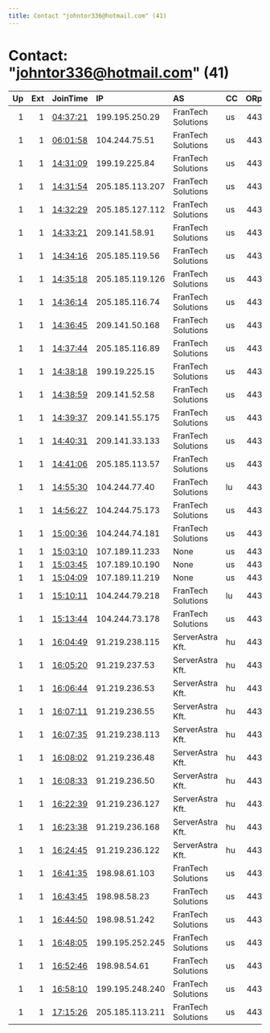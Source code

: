 ```yaml
---
title: Contact "johntor336@hotmail.com" (41)
---
```


# Contact: "johntor336@hotmail.com" (41)

|   Up |   Ext | JoinTime                                                                                            | IP              | AS                 | CC   |   ORp |   Dirp | OS    | Version   | Nickname   |   eFamMembers |
|-----:|------:|:----------------------------------------------------------------------------------------------------|:----------------|:-------------------|:-----|------:|-------:|:------|:----------|:-----------|--------------:|
|    1 |     1 | [04:37:21](https://metrics.torproject.org/rs.html#details/67E8CA759BD6AC246E20BD65E5B89F470A28FD15) | 199.195.250.29  | FranTech Solutions | us   |   443 |      0 | Linux | 0.4.2.7   | Unnamed    |            41 |
|    1 |     1 | [06:01:58](https://metrics.torproject.org/rs.html#details/056993AC1028AA48362055C0161108E69D148B22) | 104.244.75.51   | FranTech Solutions | us   |   443 |      0 | Linux | 0.4.2.7   | Unnamed    |            41 |
|    1 |     1 | [14:31:09](https://metrics.torproject.org/rs.html#details/9EF92A12FF06A620C23A7C903FFF407CE05AC5D7) | 199.19.225.84   | FranTech Solutions | us   |   443 |      0 | Linux | 0.4.2.7   | Unnamed    |            53 |
|    1 |     1 | [14:31:54](https://metrics.torproject.org/rs.html#details/F10227CB90A495F53AEDA6B68A2BD8DCEAA5748E) | 205.185.113.207 | FranTech Solutions | us   |   443 |      0 | Linux | 0.4.2.7   | Unnamed    |            53 |
|    1 |     1 | [14:32:29](https://metrics.torproject.org/rs.html#details/4C820F8BD3BA668A11901E315FF456EA42FBB911) | 205.185.127.112 | FranTech Solutions | us   |   443 |      0 | Linux | 0.4.2.7   | Unnamed    |            53 |
|    1 |     1 | [14:33:21](https://metrics.torproject.org/rs.html#details/30CC7862A0C2F59CAFC3B763EEE1113076119AFF) | 209.141.58.91   | FranTech Solutions | us   |   443 |      0 | Linux | 0.4.2.7   | Unnamed    |            53 |
|    1 |     1 | [14:34:16](https://metrics.torproject.org/rs.html#details/654C0A657B1942873EC31AB21B27230688809329) | 205.185.119.56  | FranTech Solutions | us   |   443 |      0 | Linux | 0.4.2.7   | Unnamed    |            53 |
|    1 |     1 | [14:35:18](https://metrics.torproject.org/rs.html#details/90BD06137A5BE37A72BD6793CDF057691B718E8D) | 205.185.119.126 | FranTech Solutions | us   |   443 |      0 | Linux | 0.4.2.7   | Unnamed    |            53 |
|    1 |     1 | [14:36:14](https://metrics.torproject.org/rs.html#details/32DF0B8CAC099788D313A68C10FD13EF0ABF1C30) | 205.185.116.74  | FranTech Solutions | us   |   443 |      0 | Linux | 0.4.2.7   | Unnamed    |            53 |
|    1 |     1 | [14:36:45](https://metrics.torproject.org/rs.html#details/B409B887696A3ACC4E6B9E805C9CDF7E90710F77) | 209.141.50.168  | FranTech Solutions | us   |   443 |      0 | Linux | 0.4.2.7   | Unnamed    |            53 |
|    1 |     1 | [14:37:44](https://metrics.torproject.org/rs.html#details/015958818FA01CF937EA3F66FCB813D8B3840EDB) | 205.185.116.89  | FranTech Solutions | us   |   443 |      0 | Linux | 0.4.2.7   | Unnamed    |            53 |
|    1 |     1 | [14:38:18](https://metrics.torproject.org/rs.html#details/8185A43E1176F621DCD95AA04BDD7D1B3CCEB75C) | 199.19.225.15   | FranTech Solutions | us   |   443 |      0 | Linux | 0.4.2.7   | Unnamed    |            53 |
|    1 |     1 | [14:38:59](https://metrics.torproject.org/rs.html#details/B10FD2DF48F5150533AD6F03B3DD58376537A626) | 209.141.52.58   | FranTech Solutions | us   |   443 |      0 | Linux | 0.4.2.7   | Unnamed    |            53 |
|    1 |     1 | [14:39:37](https://metrics.torproject.org/rs.html#details/4BC588AF5C1BA1E2C2490878E5D3F5A6929E0BB7) | 209.141.55.175  | FranTech Solutions | us   |   443 |      0 | Linux | 0.4.2.7   | Unnamed    |            53 |
|    1 |     1 | [14:40:31](https://metrics.torproject.org/rs.html#details/D99C32871FA53FB3196B6D503CA2CF44FC908261) | 209.141.33.133  | FranTech Solutions | us   |   443 |      0 | Linux | 0.4.2.7   | Unnamed    |            53 |
|    1 |     1 | [14:41:06](https://metrics.torproject.org/rs.html#details/C811197D3AE4EEB28222408B30946E2C7DD6EE3C) | 205.185.113.57  | FranTech Solutions | us   |   443 |      0 | Linux | 0.4.2.7   | Unnamed    |            53 |
|    1 |     1 | [14:55:30](https://metrics.torproject.org/rs.html#details/EDA925C27DE17CA7153D8ADEB01C80274DF6EA3E) | 104.244.77.40   | FranTech Solutions | lu   |   443 |      0 | Linux | 0.4.2.7   | Unnamed    |            53 |
|    1 |     1 | [14:56:27](https://metrics.torproject.org/rs.html#details/2649BB976CFDA4A10D55F28CF76C6B5ED7BE7E9F) | 104.244.75.173  | FranTech Solutions | us   |   443 |      0 | Linux | 0.4.2.7   | Unnamed    |            53 |
|    1 |     1 | [15:00:36](https://metrics.torproject.org/rs.html#details/5812C8FED3391D18CB0D214D950CE3776F2E6617) | 104.244.74.181  | FranTech Solutions | us   |   443 |      0 | Linux | 0.4.2.7   | Unnamed    |            53 |
|    1 |     1 | [15:03:10](https://metrics.torproject.org/rs.html#details/92C3FABC3D5A35C85978200F73C090B095400CF7) | 107.189.11.233  | None               | us   |   443 |      0 | Linux | 0.4.2.7   | Unnamed    |            53 |
|    1 |     1 | [15:03:45](https://metrics.torproject.org/rs.html#details/78EB9AD18E4F4229484430CAE2BE85E2AB94492D) | 107.189.10.190  | None               | us   |   443 |      0 | Linux | 0.4.2.7   | Unnamed    |            53 |
|    1 |     1 | [15:04:09](https://metrics.torproject.org/rs.html#details/7624C5FAF8138ADB1F8A205882457BF59040BEE8) | 107.189.11.219  | None               | us   |   443 |      0 | Linux | 0.4.2.7   | Unnamed    |            53 |
|    1 |     1 | [15:10:11](https://metrics.torproject.org/rs.html#details/346F565A8A7F01734FD9AF085E9FAA2C4CBE71F4) | 104.244.79.218  | FranTech Solutions | lu   |   443 |      0 | Linux | 0.4.2.7   | Unnamed    |            53 |
|    1 |     1 | [15:13:44](https://metrics.torproject.org/rs.html#details/07F5096E1823AD737E7507DE3533B5F16B594D74) | 104.244.73.178  | FranTech Solutions | us   |   443 |      0 | Linux | 0.4.2.7   | Unnamed    |            53 |
|    1 |     1 | [16:04:49](https://metrics.torproject.org/rs.html#details/4EEA9CAB8F64E7CA9B13553E85B92AFF064ED48B) | 91.219.238.115  | ServerAstra Kft.   | hu   |   443 |      0 | Linux | 0.4.2.7   | Unnamed    |            53 |
|    1 |     1 | [16:05:20](https://metrics.torproject.org/rs.html#details/F39276FB772712F695EE1AE461C801F7DE03219B) | 91.219.237.53   | ServerAstra Kft.   | hu   |   443 |      0 | Linux | 0.4.2.7   | Unnamed    |            53 |
|    1 |     1 | [16:06:44](https://metrics.torproject.org/rs.html#details/93952926A5F2592E7E8C1DD479ED61588804AC04) | 91.219.236.53   | ServerAstra Kft.   | hu   |   443 |      0 | Linux | 0.4.2.7   | Unnamed    |            53 |
|    1 |     1 | [16:07:11](https://metrics.torproject.org/rs.html#details/EA2492AD122AC5BB5904AF42790A6426498FCAB7) | 91.219.236.55   | ServerAstra Kft.   | hu   |   443 |      0 | Linux | 0.4.2.7   | Unnamed    |            53 |
|    1 |     1 | [16:07:35](https://metrics.torproject.org/rs.html#details/AB808F5E254E2B71DFBA9DD319366EDC8F47E531) | 91.219.238.113  | ServerAstra Kft.   | hu   |   443 |      0 | Linux | 0.4.2.7   | Unnamed    |            53 |
|    1 |     1 | [16:08:02](https://metrics.torproject.org/rs.html#details/1D691FE9EA55421F688B498A18AD5E6C1FB328B9) | 91.219.236.48   | ServerAstra Kft.   | hu   |   443 |      0 | Linux | 0.4.2.7   | Unnamed    |            53 |
|    1 |     1 | [16:08:33](https://metrics.torproject.org/rs.html#details/9EFDA2715583DE49A6988E62D90DB48A6C23EA42) | 91.219.236.50   | ServerAstra Kft.   | hu   |   443 |      0 | Linux | 0.4.2.7   | Unnamed    |            53 |
|    1 |     1 | [16:22:39](https://metrics.torproject.org/rs.html#details/D07A641F96A7767D6B3457B155911ECE0DE714E7) | 91.219.236.127  | ServerAstra Kft.   | hu   |   443 |      0 | Linux | 0.4.2.7   | Unnamed    |            53 |
|    1 |     1 | [16:23:38](https://metrics.torproject.org/rs.html#details/270877FB400214B24E357FF07975F3DE6B552093) | 91.219.236.168  | ServerAstra Kft.   | hu   |   443 |      0 | Linux | 0.4.2.7   | Unnamed    |            53 |
|    1 |     1 | [16:24:45](https://metrics.torproject.org/rs.html#details/418FD243337271EADA3D3E1B1535E70AE7324464) | 91.219.236.122  | ServerAstra Kft.   | hu   |   443 |      0 | Linux | 0.4.2.7   | Unnamed    |            53 |
|    1 |     1 | [16:41:35](https://metrics.torproject.org/rs.html#details/873832B4A7470ED23B00BF11A14696DD55BBE7E9) | 198.98.61.103   | FranTech Solutions | us   |   443 |      0 | Linux | 0.4.2.7   | Unnamed    |            53 |
|    1 |     1 | [16:43:45](https://metrics.torproject.org/rs.html#details/2EB31271834147BB0BB76607C09749431BC48015) | 198.98.58.23    | FranTech Solutions | us   |   443 |      0 | Linux | 0.4.2.7   | Unnamed    |            53 |
|    1 |     1 | [16:44:50](https://metrics.torproject.org/rs.html#details/D8FDC7212A3F40571DFB12F4177E00778A05BC61) | 198.98.51.242   | FranTech Solutions | us   |   443 |      0 | Linux | 0.4.2.7   | Unnamed    |            53 |
|    1 |     1 | [16:48:05](https://metrics.torproject.org/rs.html#details/092AE447DCCDF8382CF0DB6E38F31961A9C7AAAE) | 199.195.252.245 | FranTech Solutions | us   |   443 |      0 | Linux | 0.4.2.7   | Unnamed    |            53 |
|    1 |     1 | [16:52:46](https://metrics.torproject.org/rs.html#details/87A4B7A854429C2B81796FAA01A01BC7C121F121) | 198.98.54.61    | FranTech Solutions | us   |   443 |      0 | Linux | 0.4.2.7   | Unnamed    |            53 |
|    1 |     1 | [16:58:10](https://metrics.torproject.org/rs.html#details/01908FFB6AD4F73897B3D50A17C47EA475141A6C) | 199.195.248.240 | FranTech Solutions | us   |   443 |      0 | Linux | 0.4.2.7   | Unnamed    |            53 |
|    1 |     1 | [17:15:26](https://metrics.torproject.org/rs.html#details/8FEFFCD2DBFA0879CA25F960048C55E886CE2525) | 205.185.113.211 | FranTech Solutions | us   |   443 |      0 | Linux | 0.4.2.7   | Unnamed    |            53 |
